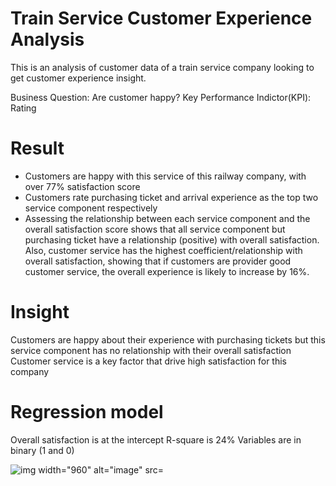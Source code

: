 # Train Service Customer Experience Analysis 
This is an analysis of customer data of a train service company looking to get customer experience insight. 

Business Question: Are customer happy?
Key Performance Indictor(KPI): Rating 

# Result
- Customers are happy with this service of this railway company, with over 77% satisfaction score
- Customers rate purchasing ticket and arrival experience as the top two service component respectively
- Assessing the relationship between each service component and the overall satisfaction score shows that all service component but purchasing ticket have a relationship (positive) with overall satisfaction.
  Also, customer service has the highest coefficient/relationship with overall satisfaction, showing that if customers are provider good customer service, the overall experience is likely to increase by 16%. 

# Insight 
Customers are happy about their experience with purchasing tickets but this service component has no relationship with their overall satisfaction 
Customer service is a key factor that drive high satisfaction for this company

# Regression model
Overall satisfaction is at the intercept 
R-square is 24%
Variables are in binary (1 and 0)

![img width="960" alt="image" src=](https://github.com/bisolaola/RailwayCompanyDataAnalysis/assets/137617628/a280f129-dbd1-4046-ac5e-4043b902e8ce)
